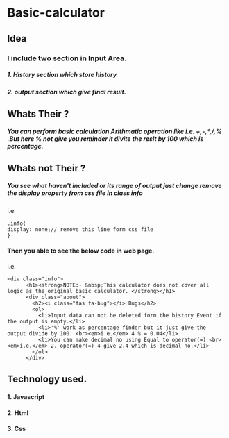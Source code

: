# Basic-calculator

## Idea
### I include two section in Input Area.
##### 1. History section which store history
##### 2. output section which give final result.

## Whats Their ?
##### You can perform basic calculation Arithmatic operation like i.e. +,-,*,/,% .But here % not give you reminder it divite the reslt by 100 which is percentage.

## Whats not Their ?
##### You see what haven't included or its range of output just change remove the display property from css file in class info
i.e.
```
.info{
display: none;// remove this line form css file 
}
```
#### Then you able to see the below code in web page.
i.e.
```
<div class="info">
      <h1><strong>NOTE:- &nbsp;This calculator does not cover all logic as the original basic calculator. </strong></h1>
      <div class="about">
        <h2><i class="fas fa-bug"></i> Bugs</h2>
        <ol>
          <li>Input data can not be deleted form the history Event if the output is empty.</li>
          <li>'%' work as percentage finder but it just give the output divide by 100. <br><em>i.e.</em> 4 % = 0.04</li>
          <li>You can make decimal no using Equal to operator(=) <br><em>i.e.</em> 2. operator(=) 4 give 2.4 which is decimal no.</li>
        </ol>
      </div>
 ```
 
 ## Technology used.
 #### 1. Javascript
 #### 2. Html
 #### 3. Css
